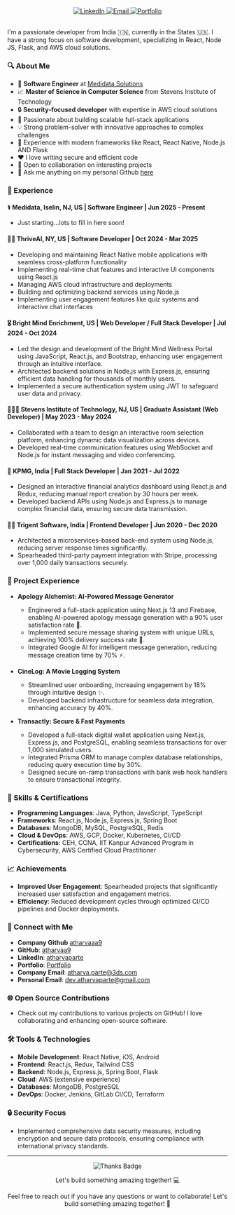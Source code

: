 <!--<p align="center">
  <a href="">
    <img width="100%" alt="Hello, I'm Atharva, a Driven Security Professional & a Full-Stack Developer" src="./assets/gh-readme-header.png" />
  </a>
</p>-->

<div align="center">
  <a href="https://www.linkedin.com/in/atharvaparte/">
    <img src="https://img.shields.io/badge/LinkedIn-0077B5?style=for-the-badge&logo=linkedin&logoColor=white" alt="LinkedIn"/>
  </a>
  <a href="mailto:atharva.parte@3ds.com">
    <img src="https://img.shields.io/badge/Email-D14836?style=for-the-badge&logo=gmail&logoColor=white" alt="Email"/>
  </a>
  <a href="https://devatharvaparte.com/">
    <img src="https://img.shields.io/badge/Portfolio-000000?style=for-the-badge&logo=About.me&logoColor=white" alt="Portfolio"/>
  </a>
</div>

<br/>

I'm a passionate developer from India 🇮🇳, currently in the States 🇺🇸. I have a strong focus on software development, specializing in React, Node JS, Flask, and AWS cloud solutions.

### 🔍 About Me
- 💼 **Software Engineer** at [Medidata Solutions](https://www.medidata.com/)
- 📈 **Master of Science in Computer Science** from Stevens Institute of Technology
- 🔒 **Security-focused developer** with expertise in AWS cloud solutions
- 🚀 Passionate about building scalable full-stack applications
- 💡 Strong problem-solver with innovative approaches to complex challenges
- 🌟 Experience with modern frameworks like React, React Native, Node.js AND Flask
- ❤️ I love writing secure and efficient code
- 🤝 Open to collaboration on interesting projects
- 💬 Ask me anything on my personal Github [here](https://github.com/atharvaa9/atharvaa9/issues)

### 💼 Experience

#### ⚕️ **Medidata, Iselin, NJ, US** | **Software Engineer** |  **Jun 2025 - Present**
  - Just starting...lots to fill in here soon!
  
#### 😶‍🌫️ **ThriveAI, NY, US** | **Software Developer** | **Oct 2024 - Mar 2025**
  - Developing and maintaining React Native mobile applications with seamless cross-platform functionality
  - Implementing real-time chat features and interactive UI components using React.js
  - Managing AWS cloud infrastructure and deployments
  - Building and optimizing backend services using Node.js
  - Implementing user engagement features like quiz systems and interactive chat interfaces

#### 🎖️ **Bright Mind Enrichment, US** | **Web Developer / Full Stack Developer** |  **Jul 2024 - Oct 2024**
  - Led the design and development of the Bright Mind Wellness Portal using JavaScript, React.js, and Bootstrap, enhancing user engagement through an intuitive interface.
  - Architected backend solutions in Node.js with Express.js, ensuring efficient data handling for thousands of monthly users.
  - Implemented a secure authentication system using JWT to safeguard user data and privacy.

#### 👨🏼‍🎓 **Stevens Institute of Technology, NJ, US**  | **Graduate Assistant (Web Developer)** | **May 2023 - May 2024**
  - Collaborated with a team to design an interactive room selection platform, enhancing dynamic data visualization across devices.
  - Developed real-time communication features using WebSocket and Node.js for instant messaging and video conferencing.

#### 🏦 **KPMG, India**  | **Full Stack Developer** | **Jan 2021 - Jul 2022**
  - Designed an interactive financial analytics dashboard using React.js and Redux, reducing manual report creation by 30 hours per week.
  - Developed backend APIs using Node.js and Express.js to manage complex financial data, ensuring secure data transmission.

#### 👦🏼 **Trigent Software, India**  | **Frontend Developer** | **Jun 2020 - Dec 2020**
  - Architected a microservices-based back-end system using Node.js, reducing server response times significantly.
  - Spearheaded third-party payment integration with Stripe, processing over 1,000 daily transactions securely.

### 🚀 Project Experience
- **Apology Alchemist: AI-Powered Message Generator**
  - Engineered a full-stack application using Next.js 13 and Firebase, enabling AI-powered apology message generation with a 90% user satisfaction rate 🤖.
  - Implemented secure message sharing system with unique URLs, achieving 100% delivery success rate 🔐.
  - Integrated Google AI for intelligent message generation, reducing message creation time by 70% ⚡.

- **CineLog: A Movie Logging System**
  - Streamlined user onboarding, increasing engagement by 18% through intuitive design ✨.
  - Developed backend infrastructure for seamless data integration, enhancing accuracy by 40%.

- **Transactly: Secure & Fast Payments**
  - Developed a full-stack digital wallet application using Next.js, Express.js, and PostgreSQL, enabling seamless transactions for over 1,000 simulated users.
  - Integrated Prisma ORM to manage complex database relationships, reducing query execution time by 30%.
  - Designed secure on-ramp transactions with bank web hook handlers to ensure transactional integrity.

### 🔧 Skills & Certifications
- **Programming Languages**: Java, Python, JavaScript, TypeScript
- **Frameworks**: React.js, Node.js, Express.js, Spring Boot
- **Databases**: MongoDB, MySQL, PostgreSQL, Redis
- **Cloud & DevOps**: AWS, GCP, Docker, Kubernetes, CI/CD
- **Certifications**: CEH, CCNA, IIT Kanpur Advanced Program in Cybersecurity, AWS Certified Cloud Practitioner

### 📈 Achievements
- **Improved User Engagement**: Spearheaded projects that significantly increased user satisfaction and engagement metrics.
- **Efficiency**: Reduced development cycles through optimized CI/CD pipelines and Docker deployments.

### 🔗 Connect with Me
- **Company Github** [atharvaaa9](https://github.com/atharvaaa9/)
- **GitHub**: [atharvaa9](https://github.com/atharvaa9/)
- **LinkedIn**: [atharvaparte](https://www.linkedin.com/in/atharvaparte/)
- **Portfolio**: [Portfolio](https://portfolio-atharva-parte.vercel.app/)
- **Company Email**: [atharva.parte@3ds.com](mailto:atharva.parte@3ds.com)
- **Personal Email**: [dev.atharvaparte@gmail.com](mailto:dev.atharvaparte@gmail.com)

### 🌐 Open Source Contributions
- Check out my contributions to various projects on GitHub! I love collaborating and enhancing open-source software.

<!--### 📊 GitHub Stats
![atharvaa9's Stats](https://github-readme-stats.vercel.app/api?username=atharvaa9&theme=tokyonight&show_icons=true&hide_border=true&count_private=true&card_width=450)

![atharvaa9's Streak](https://github-readme-streak-stats.herokuapp.com/?user=atharvaa9&theme=tokyonight&hide_border=true&card_width=450)

![atharvaa9's Top Languages](https://github-readme-stats.vercel.app/api/top-langs/?username=atharvaa9&theme=tokyonight&show_icons=true&hide_border=true&layout=compact&card_width=450)-->


### 🛠️ Tools & Technologies
- **Mobile Development**: React Native, iOS, Android
- **Frontend**: React.js, Redux, Tailwind CSS
- **Backend**: Node.js, Express.js, Spring Boot, Flask
- **Cloud**: AWS (extensive experience)
- **Databases**: MongoDB, PostgreSQL
- **DevOps**: Docker, Jenkins, GitLab CI/CD, Terraform

### 🔒 Security Focus
- Implemented comprehensive data security measures, including encryption and secure data protocols, ensuring compliance with international privacy standards.

<!--### 📸 Photo Gallery
<div align="center">
  <p float="left">
    <img src="./assets/grad2.jpeg" width="200" style="margin-right: 10px" />
    <img src="./assets/grad4.jpeg" width="200" style="margin-right: 10px" />
    <img src="./assets/suit1.jpeg" width="200" style="margin-right: 10px" />
  </p>
</div>-->

---

<div align="center">
  <img src="https://img.shields.io/badge/Thanks_for_visiting!-🚀-blue" alt="Thanks Badge"/>
  <p>Let's build something amazing together! 💻</p>
  <p>Feel free to reach out if you have any questions or want to collaborate! Let's build something amazing together! 🚀</p>
</div>
